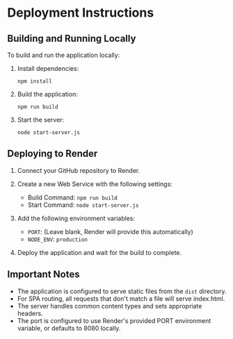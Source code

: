 
# Deployment Instructions

## Building and Running Locally

To build and run the application locally:

1. Install dependencies:
   ```
   npm install
   ```

2. Build the application:
   ```
   npm run build
   ```

3. Start the server:
   ```
   node start-server.js
   ```

## Deploying to Render

1. Connect your GitHub repository to Render.

2. Create a new Web Service with the following settings:
   - Build Command: `npm run build`
   - Start Command: `node start-server.js`

3. Add the following environment variables:
   - `PORT`: (Leave blank, Render will provide this automatically)
   - `NODE_ENV`: `production`

4. Deploy the application and wait for the build to complete.

## Important Notes

- The application is configured to serve static files from the `dist` directory.
- For SPA routing, all requests that don't match a file will serve index.html.
- The server handles common content types and sets appropriate headers.
- The port is configured to use Render's provided PORT environment variable, or defaults to 8080 locally.
